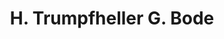 ---
title: "H. Trumpfheller G. Bode"
url: /reichelsheim-odenwald/h-trumpfheller-g-bode/
shop: Metzgerei
---